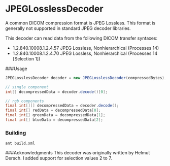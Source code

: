 JPEGLosslessDecoder
=====
A common DICOM compression format is JPEG Lossless.  This format is generally not supported in standard JPEG decoder libraries. 

This decoder can read data from the following DICOM transfer syntaxes:

- 1.2.840.10008.1.2.4.57    JPEG Lossless, Nonhierarchical (Processes 14)
- 1.2.840.10008.1.2.4.70    JPEG Lossless, Nonhierarchical (Processes 14 [Selection 1])

###Usage
```java
JPEGLosslessDecoder decoder = new JPEGLosslessDecoder(compressedBytes);

// single component
int[] decompressedData = decoder.decode()[0];  

// rgb components
final int[][] decompressedData = decoder.decode();
final int[] redData = decompressedData[0];
final int[] greenData = decompressedData[1];
final int[] blueData = decompressedData[2];
```

### Building
```unix
ant build.xml
```

###Acknowledgments
This decoder was originally written by Helmut Dersch.  I added support for selection values 2 to 7.
